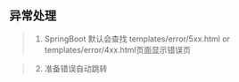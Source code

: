 ## 异常处理

> 1. SpringBoot 默认会查找 templates/error/5xx.html or templates/error/4xx.html页面显示错误页


> 2. 准备错误自动跳转


